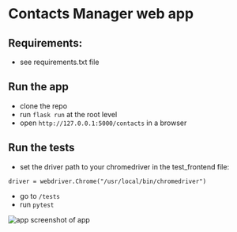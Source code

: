 # Contacts Manager web app

## Requirements:
- see requirements.txt file

## Run the app
- clone the repo 
- run `flask run` at the root level
- open `http://127.0.0.1:5000/contacts` in a browser

## Run the tests
- set the driver path to your chromedriver in the test_frontend file:

```driver = webdriver.Chrome("/usr/local/bin/chromedriver")```

- go to `/tests`
- run `pytest`

![app screenshot of app](https://image.ibb.co/ewci4e/Zrzut_ekranu_2018_09_04_o_11_46_57.png)

